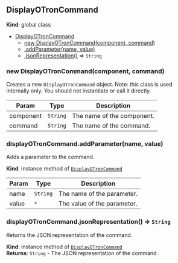 <a name="DisplayOTronCommand"></a>
## DisplayOTronCommand
**Kind**: global class  

* [DisplayOTronCommand](#DisplayOTronCommand)
  * [new DisplayOTronCommand(component, command)](#new_DisplayOTronCommand_new)
  * [.addParameter(name, value)](#DisplayOTronCommand+addParameter)
  * [.jsonRepresentation()](#DisplayOTronCommand+jsonRepresentation) ⇒ <code>String</code>

<a name="new_DisplayOTronCommand_new"></a>
### new DisplayOTronCommand(component, command)
Creates a new `DisplayOTronCommand` object.
Note: this class is used internally only. You should not instantiate or call it directly.


| Param | Type | Description |
| --- | --- | --- |
| component | <code>String</code> | The name of the component. |
| command | <code>String</code> | The name of the command. |

<a name="DisplayOTronCommand+addParameter"></a>
### displayOTronCommand.addParameter(name, value)
Adds a parameter to the command.

**Kind**: instance method of <code>[DisplayOTronCommand](#DisplayOTronCommand)</code>  

| Param | Type | Description |
| --- | --- | --- |
| name | <code>String</code> | The name of the parameter. |
| value | <code>\*</code> | The value of the parameter. |

<a name="DisplayOTronCommand+jsonRepresentation"></a>
### displayOTronCommand.jsonRepresentation() ⇒ <code>String</code>
Returns the JSON representation of the command.

**Kind**: instance method of <code>[DisplayOTronCommand](#DisplayOTronCommand)</code>  
**Returns**: <code>String</code> - The JSON representation of the command.  
